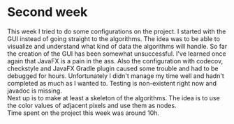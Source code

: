 # Second week

This week I tried to do some configurations on the project. I started with the GUI instead of going straight to the algorithms. The idea was to be able to visualize and understand what kind of data the algorithms will handle. So far the creation of the GUI has been somewhat unsuccessful. 
I've learned once again that JavaFX is a pain in the ass. Also the configuration with codecov, checkstyle and JavaFX Gradle plugin caused some trouble and had to be debugged for hours. 
Unfortunately I didn't manage my time well and hadn't completed as much as I wanted to. Testing is non-existent right now and javadoc is missing. 
<br> 
Next up is to make at least a skeleton of the algorithms. The idea is to use the 
color values of adjacent pixels and use them as nodes. 
<br>
Time spent on the project this week was around 10h. 
